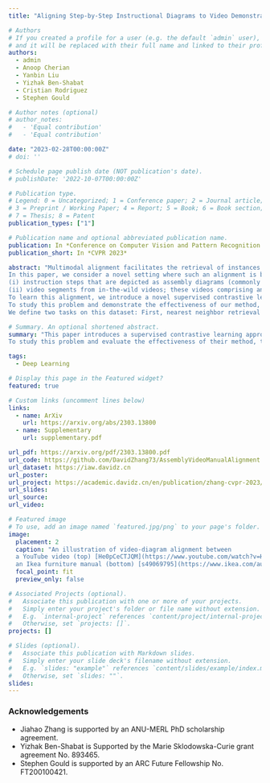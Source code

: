 ```yaml
---
title: "Aligning Step-by-Step Instructional Diagrams to Video Demonstrations"

# Authors
# If you created a profile for a user (e.g. the default `admin` user), write the username (folder name) here
# and it will be replaced with their full name and linked to their profile.
authors:
  - admin
  - Anoop Cherian
  - Yanbin Liu
  - Yizhak Ben-Shabat
  - Cristian Rodriguez
  - Stephen Gould

# Author notes (optional)
# author_notes:
#   - 'Equal contribution'
#   - 'Equal contribution'

date: "2023-02-28T00:00:00Z"
# doi: ''

# Schedule page publish date (NOT publication's date).
# publishDate: '2022-10-07T00:00:00Z'

# Publication type.
# Legend: 0 = Uncategorized; 1 = Conference paper; 2 = Journal article;
# 3 = Preprint / Working Paper; 4 = Report; 5 = Book; 6 = Book section;
# 7 = Thesis; 8 = Patent
publication_types: ["1"]

# Publication name and optional abbreviated publication name.
publication: In *Conference on Computer Vision and Pattern Recognition 2023*
publication_short: In *CVPR 2023*

abstract: "Multimodal alignment facilitates the retrieval of instances from one modality when queried using another.
In this paper, we consider a novel setting where such an alignment is between
(i) instruction steps that are depicted as assembly diagrams (commonly seen in Ikea assembly manuals) and
(ii) video segments from in-the-wild videos; these videos comprising an enactment of the assembly actions in the real world.
To learn this alignment, we introduce a novel supervised contrastive learning method that learns to align videos with the subtle details in the assembly diagrams, guided by a set of novel losses.
To study this problem and demonstrate the effectiveness of our method, we introduce a novel dataset: IAW---for Ikea assembly in the wild---consisting of 183 hours of videos from diverse furniture assembly collections and nearly 8,300 illustrations from their associated instruction manuals and annotated for their ground truth alignments.
We define two tasks on this dataset: First, nearest neighbor retrieval between video segments and illustrations, and, second, alignment of instruction steps and the segments for each video. Extensive experiments on IAW demonstrate superior performances of our approach against alternatives."

# Summary. An optional shortened abstract.
summary: "This paper introduces a supervised contrastive learning approach that learns to align videos with the subtle details of assembly diagrams, guided by a set of novel losses.
To study this problem and evaluate the effectiveness of their method, they introduce a new dataset: IAW—for Ikea assembly in the wild—consisting of 183 hours of videos from diverse furniture assembly collections and nearly 8,300 illustrations from their associated instruction manuals and annotated for their ground truth alignments. They define two tasks on this dataset: First, nearest neighbor retrieval between video segments and illustrations, and, second, alignment of instruction steps and the segments for each video. Extensive experiments on IAW demonstrate superior performance of their approach against alternatives. (Generated by New Bing)."

tags:
  - Deep Learning

# Display this page in the Featured widget?
featured: true

# Custom links (uncomment lines below)
links:
  - name: ArXiv
    url: https://arxiv.org/abs/2303.13800
  - name: Supplementary
    url: supplementary.pdf

url_pdf: https://arxiv.org/pdf/2303.13800.pdf
url_code: https://github.com/DavidZhang73/AssemblyVideoManualAlignment
url_dataset: https://iaw.davidz.cn
url_poster:
url_project: https://academic.davidz.cn/en/publication/zhang-cvpr-2023/
url_slides:
url_source:
url_video:

# Featured image
# To use, add an image named `featured.jpg/png` to your page's folder.
image:
  placement: 2
  caption: "An illustration of video-diagram alignment between
  a YouTube video (top) [He0pCeCTJQM](https://www.youtube.com/watch?v=He0pCeCTJQM) and
  an Ikea furniture manual (bottom) [s49069795](https://www.ikea.com/au/en/p/tarva-bed-frame-pine-luroey-s49069795/)"
  focal_point: fit
  preview_only: false

# Associated Projects (optional).
#   Associate this publication with one or more of your projects.
#   Simply enter your project's folder or file name without extension.
#   E.g. `internal-project` references `content/project/internal-project/index.md`.
#   Otherwise, set `projects: []`.
projects: []

# Slides (optional).
#   Associate this publication with Markdown slides.
#   Simply enter your slide deck's filename without extension.
#   E.g. `slides: "example"` references `content/slides/example/index.md`.
#   Otherwise, set `slides: ""`.
slides:
---
```

<link rel="stylesheet" href="static/main.css">
<script>
const targetElement = document.querySelector('.article-header')
const mainElement = document.createElement("main")
fetch('static/main.html')
  .then(response => response.text()).then(data => {
    mainElement.innerHTML = data
    targetElement.parentNode.insertBefore(mainElement, targetElement.nextSibling)
})
</script>

### Acknowledgements

- Jiahao Zhang is supported by an ANU-MERL PhD scholarship agreement.
- Yizhak Ben-Shabat is Supported by the Marie Sklodowska-Curie grant agreement No. 893465.
- Stephen Gould is supported by an ARC Future Fellowship No. FT200100421.
